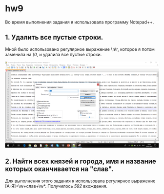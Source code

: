# hw9
Во время выполнения задания я использовала программу Notepad++.
## 1. Удалить все пустые строки.
Мной было использовано регулярное выражение \n\r, которое я потом заменила на *\0*, и удалила все пустые строки. 

![](https://github.com/DashokRiazantseva98/hw9/blob/master/%D0%91%D0%B5%D0%B7%D1%8B%D0%BC%D1%8F%D0%BD%D0%BD%D1%8B%D0%B9%201.png)

## 2. Найти всех князей и города, имя и название которых оканчивается на "слав".

Для выполнения этого задания я использовала регулярное выражение [А-Я]+\w+слав+\w*. Получилось *592* вхождения.

